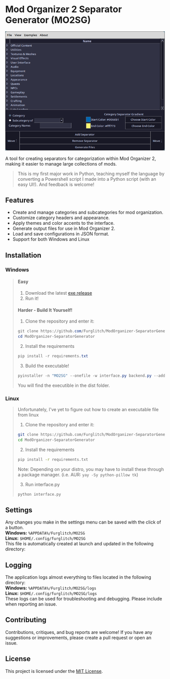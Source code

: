 # Mod Organizer 2 Separator Generator (MO2SG)
<p align="center"><img src="preview.png"></img></p>

A tool for creating separators for categorization within Mod Organizer 2, making it easier to manage large collections of mods.

> This is my first major work in Python, teaching myself the language by converting a Powershell script I made into a Python script (with an easy UI!). And feedback is welcome!

## Features
- Create and manage categories and subcategories for mod organization.
- Customize category headers and appearance.
- Apply themes and color accents to the interface.
- Generate output files for use in Mod Organizer 2.
- Load and save configurations in JSON format.
- Support for both Windows and Linux

## Installation
### Windows

>#### Easy
> 1. Download the latest [exe release](https://github.com/Furglitch/ModOrganizer-SeparatorGenerator/releases) 
> 2. Run it!
>
>#### Harder - Build It Yourself!
> 1. Clone the repository and enter it:
> ```powershell
> git clone https://github.com/Furglitch/ModOrganizer-SeparatorGenerator.git
> cd ModOrganizer-SeparatorGenerator
> ```
> 2. Install the requirements
> ```powershell
> pip install -r requirements.txt
> ```
> 3. Build the executable!
> ```powershell
> pyinstaller -n "MO2SG" --onefile -w interface.py backend.py --add-data "resources;resources" -i "resources/icon.ico"
> ```
> You will find the executible in the dist folder.

### Linux

> Unfortunately, I've yet to figure out how to create an executable file from linux
>
> 1. Clone the repository and enter it:
> ```bash
> git clone https://github.com/Furglitch/ModOrganizer-SeparatorGenerator.git
> cd ModOrganizer-SeparatorGenerator
> ```
> 2. Install the requirements
> ```bash
> pip install -r requirements.txt
> ```
> Note: Depending on your distro, you may have to install these through a package manager. (i.e. AUR: `yay -Sy python-pillow tk`)
> 
> 3. Run interface.py
> ```bash
> python interface.py
> ```

## Settings
Any changes you make in the settings menu can be saved with the click of a button.</br>
**Windows:** `%APPDATA%/Furglitch/MO2SG`</br>
**Linux:** `$HOME/.config/furglitch/MO2SG`</br>
This file is automatically created at launch and updated in the following directory:</br>

## Logging
The application logs almost everything to files located in the following directory:</br>
**Windows:** `%APPDATA%/Furglitch/MO2SG/logs`</br>
**Linux:** `$HOME/.config/furglitch/MO2SG/logs`</br>
These logs can be used for troubleshooting and debugging. Please include when reporting an issue.</br>

## Contributing
Contributions, critiques, and bug reports are welcome! If you have any suggestions or improvements, please create a pull request or open an issue.

## License
This project is licensed under the [MIT License](https://opensource.org/licenses/MIT).